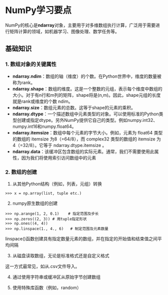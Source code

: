 # NumPy学习要点
NumPy的核心是**ndarray**对象，主要用于对多维数组执行计算，广泛用于需要进行矩阵计算的领域，如机器学习、图像处理、数学任务等。

## **基础知识**
### 1. 数组对象的关键属性
- **ndarray.ndim**：数组的轴（维度）的个数。在Python世界中，维度的数量被称为rank。
- **ndarray.shape**：数组的维度。这是一个整数的元组，表示每个维度中数组的大小。对于有n行和m列的矩阵，shape将是(n,m)。因此，shape元组的长度就是rank或维度的个数 ndim。
- **ndarray.size**：数组元素的总数。这等于shape的元素的乘积。
- **ndarray.dtype**：一个描述数组中元素类型的对象。可以使用标准的Python类型创建或指定dtype。另外NumPy提供它自己的类型。例如numpy.int32、numpy.int16和numpy.float64。
- **ndarray.itemsize**：数组中每个元素的字节大小。例如，元素为 float64 类型的数组的 itemsize 为8（=64/8），而 complex32 类型的数组的 itemsize 为4（=32/8）。它等于 ndarray.dtype.itemsize 。
- **ndarray.data**：该缓冲区包含数组的实际元素。通常，我们不需要使用此属性，因为我们将使用索引访问数组中的元素

### 2. 数组的创建
1. 从其他Python结构（例如，列表，元组）转换
```
>>> x = np.array(list, tuple etc.)
```
2. numpy原生数组的创建
```
>>> np.arange(1, 2, 0.1)    # 指定范围及步长
>>> np.zeros((2, 3)) # 用tuple指定形状
>>> np.ones((4, 4))
>>> np.linspace(1., 4., 6)   # 制定范围及元素数量
```
linspace()函数创建具有指定数量元素的数组，并在指定的开始值和结束值之间平均间隔

3. 从磁盘读取数组，无论是标准格式还是自定义格式 

这一方式最常见，如从.csv文件导入。

4. 通过使用字符串或缓冲区从原始字节创建数组

5. 使用特殊库函数（例如，random）